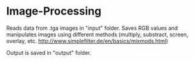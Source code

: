 # Image-Processing

Reads data from .tga images in "input" folder. Saves RGB values and manipulates images using different methods (multiply, substract, screen, overlay, etc. http://www.simplefilter.de/en/basics/mixmods.html)

Output is saved in "output" folder.

